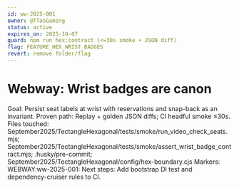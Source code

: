 ```yaml
---
id: ww-2025-001
owner: @TTaoGaming
status: active
expires_on: 2025-10-07
guard: npm run hex:contract (<=30s smoke + JSON diff)
flag: FEATURE_HEX_WRIST_BADGES
revert: remove folder/flag
---
```

# Webway: Wrist badges are canon
Goal: Persist seat labels at wrist with reservations and snap-back as an invariant.
Proven path: Replay + golden JSON diffs; CI headful smoke ≤30s.
Files touched: September2025/TectangleHexagonal/tests/smoke/run_video_check_seats.mjs; September2025/TectangleHexagonal/tests/smoke/assert_wrist_badge_contract.mjs; .husky/pre-commit; September2025/TectangleHexagonal/config/hex-boundary.cjs
Markers: WEBWAY:ww-2025-001:
Next steps: Add bootstrap DI test and dependency-cruiser rules to CI.
